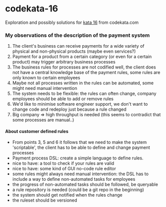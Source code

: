 # codekata-16
Exploration and possibly solutions for [kata 16](http://codekata.com/kata/kata16-business-rules/) from codekata.com

### My observations of the description of the payment system
1. The client's business can receive payments for a wide variety of physical and non-physical products (maybe even services?)    
2. Payment for a product from a certain category (or even for a certain product) may trigger arbitrary business processes
3. The business rules for processes are not codified well, the client does not have a central knowledge base of the payment rules, some rules are only known to certain employees
4. Maybe not all processes written in the rules can be automated, some might need manual intervention 
5. The system needs to be flexible: the rules can often change, company employees should be able to add or remove rules
6. We'd like to minimise software engineer support, we don't want to change code and redeploy just because a rule changed
7. Big company => high throughput is needed (this seems to contradict that some processes are manual..)

#### About customer defined rules
+ From points 3, 5 and 6 it follows that we need to make the system 'scriptable', the client has to be able to define and change payment processes
+ Payment process DSL: create a simple language to define rules.
+ nice to have: a tool to check if your rules are valid
+ nice to have: some kind of GUI no-code rule editor
+ some rules might always need manual intervention: the DSL has to include a way to define non-automated tasks for employees
+ the progress of non-automated tasks should be followed, be queryable
+ a rule repository is needed (could be a git repo in the beginning)
+ the system should get notified when the rules change
+ the ruleset should be versioned
